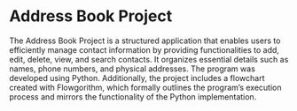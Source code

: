 # Address Book Project

The Address Book Project is a structured application that enables users to efficiently manage contact information by providing functionalities to add, edit, delete, view, and search contacts. It organizes essential details such as names, phone numbers, and physical addresses. The program was developed using Python. Additionally, the project includes a flowchart created with Flowgorithm, which formally outlines the program’s execution process and mirrors the functionality of the Python implementation.
